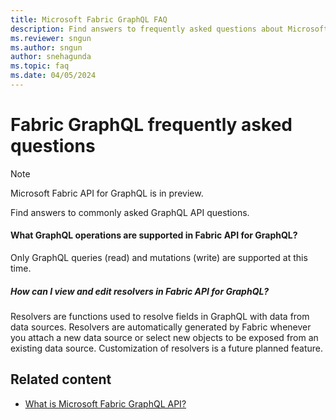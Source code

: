```yaml
---
title: Microsoft Fabric GraphQL FAQ
description: Find answers to frequently asked questions about Microsoft Fabric GraphQL API, which is currently in preview.
ms.reviewer: sngun
ms.author: sngun
author: snehagunda
ms.topic: faq
ms.date: 04/05/2024
---
```


# Fabric GraphQL frequently asked questions

> [!NOTE]
> Microsoft Fabric API for GraphQL is in preview.

Find answers to commonly asked GraphQL API questions.

#### What GraphQL operations are supported in Fabric API for GraphQL?

Only GraphQL queries (read) and mutations (write) are supported at this time.

##### How can I view and edit resolvers in Fabric API for GraphQL?

Resolvers are functions used to resolve fields in GraphQL with data from data sources. Resolvers are automatically generated by Fabric whenever you attach a new data source or select new objects to be exposed from an existing data source. Customization of resolvers is a future planned feature.

## Related content

- [What is Microsoft Fabric GraphQL API?](graphql-api-overview.md)
